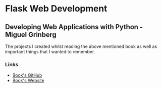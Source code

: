 # Flask Web Development
## Developing Web Applications with Python - Miguel Grinberg

The projects I created whilst reading the above mentioned book as well as important things that I wanted to remember. 

<!-- Add a definition of Flask to here as per highlighted notes -->

### Links

- [Book's GitHub](https://github.com/miguelgrinberg/flasky)
- [Book's Website](https://flaskbook.com/)
<!-- TODO add other links I've highlighted -->
